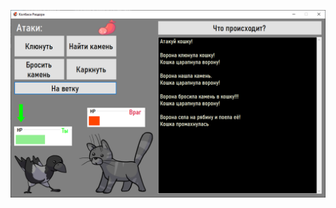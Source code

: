 ![Image alt](https://github.com/TaniachiFractal/TheSausageOfDiscord/blob/master/TheSausageOfDiscordMainScreen.png)
